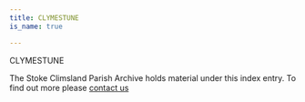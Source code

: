 ```yaml
---
title: CLYMESTUNE
is_name: true

---
```


CLYMESTUNE


The Stoke Climsland Parish Archive holds material under this index entry. To find out more please [contact us](/contact/)

